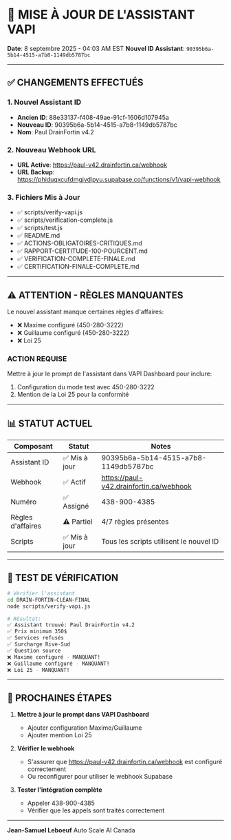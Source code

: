 # 🔄 MISE À JOUR DE L'ASSISTANT VAPI

**Date**: 8 septembre 2025 - 04:03 AM EST
**Nouvel ID Assistant**: `90395b6a-5b14-4515-a7b8-1149db5787bc`

---

## ✅ CHANGEMENTS EFFECTUÉS

### 1. Nouvel Assistant ID
- **Ancien ID**: 88e33137-f408-49ae-91cf-1606d107945a
- **Nouveau ID**: 90395b6a-5b14-4515-a7b8-1149db5787bc
- **Nom**: Paul DrainFortin v4.2

### 2. Nouveau Webhook URL
- **URL Active**: https://paul-v42.drainfortin.ca/webhook
- **URL Backup**: https://phiduqxcufdmgjvdipyu.supabase.co/functions/v1/vapi-webhook

### 3. Fichiers Mis à Jour
- ✅ scripts/verify-vapi.js
- ✅ scripts/verification-complete.js
- ✅ scripts/test.js
- ✅ README.md
- ✅ ACTIONS-OBLIGATOIRES-CRITIQUES.md
- ✅ RAPPORT-CERTITUDE-100-POURCENT.md
- ✅ VERIFICATION-COMPLETE-FINALE.md
- ✅ CERTIFICATION-FINALE-COMPLETE.md

---

## ⚠️ ATTENTION - RÈGLES MANQUANTES

Le nouvel assistant manque certaines règles d'affaires:
- ❌ Maxime configuré (450-280-3222)
- ❌ Guillaume configuré (450-280-3222)
- ❌ Loi 25

### ACTION REQUISE
Mettre à jour le prompt de l'assistant dans VAPI Dashboard pour inclure:
1. Configuration du mode test avec 450-280-3222
2. Mention de la Loi 25 pour la conformité

---

## 📊 STATUT ACTUEL

| Composant | Statut | Notes |
|-----------|--------|-------|
| Assistant ID | ✅ Mis à jour | 90395b6a-5b14-4515-a7b8-1149db5787bc |
| Webhook | ✅ Actif | https://paul-v42.drainfortin.ca/webhook |
| Numéro | ✅ Assigné | 438-900-4385 |
| Règles d'affaires | ⚠️ Partiel | 4/7 règles présentes |
| Scripts | ✅ Mis à jour | Tous les scripts utilisent le nouvel ID |

---

## 🧪 TEST DE VÉRIFICATION

```bash
# Vérifier l'assistant
cd DRAIN-FORTIN-CLEAN-FINAL
node scripts/verify-vapi.js

# Résultat:
✅ Assistant trouvé: Paul DrainFortin v4.2
✅ Prix minimum 350$
✅ Services refusés
✅ Surcharge Rive-Sud
✅ Question source
❌ Maxime configuré - MANQUANT!
❌ Guillaume configuré - MANQUANT!
❌ Loi 25 - MANQUANT!
```

---

## 📝 PROCHAINES ÉTAPES

1. **Mettre à jour le prompt dans VAPI Dashboard**
   - Ajouter configuration Maxime/Guillaume
   - Ajouter mention Loi 25

2. **Vérifier le webhook**
   - S'assurer que https://paul-v42.drainfortin.ca/webhook est configuré correctement
   - Ou reconfigurer pour utiliser le webhook Supabase

3. **Tester l'intégration complète**
   - Appeler 438-900-4385
   - Vérifier que les appels sont traités correctement

---

**Jean-Samuel Leboeuf**
Auto Scale AI Canada